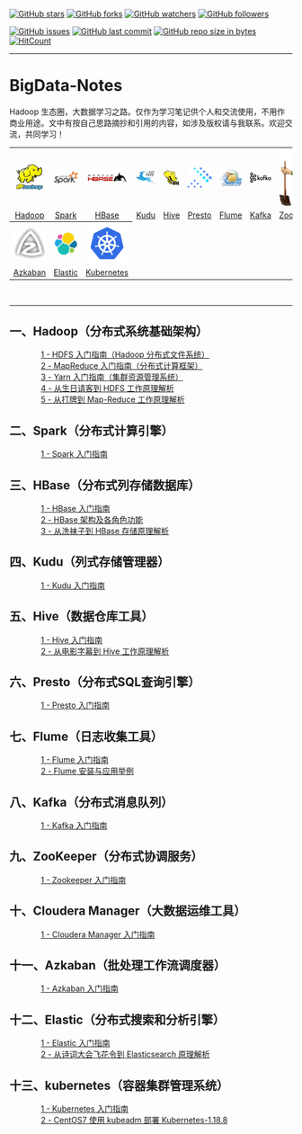[![GitHub stars](https://img.shields.io/github/stars/Jerome-LJ/BigData-Notes.svg?style=social&label=Stars)](https://github.com/Jerome-LJ/BigData-Notes/stargazers)
[![GitHub forks](https://img.shields.io/github/forks/Jerome-LJ/BigData-Notes.svg?style=social&label=Fork)](https://github.com/Jerome-LJ/BigData-Notes/network/members)
[![GitHub watchers](https://img.shields.io/github/watchers/Jerome-LJ/BigData-Notes.svg?style=social&label=Watch)](https://github.com/Jerome-LJ/BigData-Notes/watchers)
[![GitHub followers](https://img.shields.io/github/followers/Jerome-LJ.svg?style=social&label=Follow)](https://github.com/Jerome-LJ?tab=following)

[![GitHub issues](https://img.shields.io/github/issues/Jerome-LJ/BigData-Notes.svg)](https://github.com/Jerome-LJ/BigData-Notes/issues)
[![GitHub last commit](https://img.shields.io/github/last-commit/Jerome-LJ/BigData-Notes.svg)](https://github.com/Jerome-LJ/BigData-Notes/commits)
[![GitHub repo size in bytes](https://img.shields.io/github/repo-size/Jerome-LJ/BigData-Notes.svg)](https://github.com/Jerome-LJ/BigData-Notes)
[![HitCount](https://hits.b3log.org/Jerome-LJ/BigData-Notes.svg)](https://github.com/Jerome-LJ/BigData-Notes)

---

# BigData-Notes
Hadoop 生态圈，大数据学习之路。仅作为学习笔记供个人和交流使用，不用作商业用途。文中有按自己思路摘抄和引用的内容，如涉及版权请与我联系。欢迎交流，共同学习！

<table>
    <tr>
      <th><img width="70px" src="images/logo/hadoop.logo.png"></th>
      <th><img width="70px" src="images/logo/spark-logo.png"></th>
      <th><img width="70px" src="images/logo/hbase-logo.png"></th>
      <th><img width="70px" src="images/logo/kudu-logo.png"></th>
      <th><img width="70px" src="images/logo/hive-logo.png"></th>
      <th><img width="70px" src="images/logo/presto-logo.png"></th>
      <th><img width="70px" src="images/logo/flume-logo.png"></th>
      <th><img width="70px" src="images/logo/kafka-logo.png"></th>
      <th><img width="70px" src="images/logo/zookeeper-logo.png"></th>
      <th><img width="70px" src="images/logo/cloudera-logo.png"></th>
    </tr>
    <tr>
      <td align="center"><a href="#一hadoop分布式系统基础架构">Hadoop</a></td>
      <td align="center"><a href="#二spark分布式计算引擎">Spark</a></td>
      <td align="center"><a href="#三hbase分布式列存储数据库">HBase</a></td>
      <td align="center"><a href="#四kudu列式存储管理器">Kudu</a></td>
      <td align="center"><a href="#五hive数据仓库工具">Hive</a></td>
      <td align="center"><a href="#六presto分布式sql查询引擎">Presto</a></td>
      <td align="center"><a href="#七flume日志收集工具">Flume</a></td>
      <td align="center"><a href="#八kafka分布式消息队列">Kafka</a></td>
      <td align="center"><a href="#九zookeeper分布式协调服务">ZooKeeper</a></td>
      <td align="center"><a href="#十cloudera-manager大数据运维工具">Cloudera</a></td>
    </tr>
    <tr>
      <th><img width="70px" src="images/logo/azkaban-logo.png"></th>
      <th><img width="70px" src="images/logo/elastic-logo.png"></th>
      <th><img width="70px" src="images/logo/kubernetes-logo.png"></th>
    </tr>
    <tr>
      <td align="center"><a href="#十一azkaban批处理工作流调度器">Azkaban</a></td>
      <td align="center"><a href="#十二elastic分布式搜索和分析引擎">Elastic</a></td>
      <td align="center"><a href="#十三kubernetes容器集群管理系统">Kubernetes</a></td>
    </tr>
  </table>
<br/>

---

## 一、Hadoop（分布式系统基础架构）
&emsp;&emsp;&emsp;&emsp;[1 - HDFS 入门指南（Hadoop 分布式文件系统）](./Hadoop/1--HDFS入门指南--Hadoop分布式文件系统.md)<br/>
&emsp;&emsp;&emsp;&emsp;[2 - MapReduce 入门指南（分布式计算框架）](./Hadoop/2--MapReduce入门指南--分布式计算框架.md)<br/>
&emsp;&emsp;&emsp;&emsp;[3 - Yarn 入门指南（集群资源管理系统）](./Hadoop/3--Yarn入门指南--集群资源管理系统.md)<br/>
&emsp;&emsp;&emsp;&emsp;[4 - 从生日请客到 HDFS 工作原理解析](./Hadoop/4--从生日请客到HDFS工作原理解析.md)<br/>
&emsp;&emsp;&emsp;&emsp;[5 - 从打牌到 Map-Reduce 工作原理解析](./Hadoop/5--从打牌到Map-Reduce工作原理解析.md)
## 二、Spark（分布式计算引擎）
&emsp;&emsp;&emsp;&emsp;[1 - Spark 入门指南](./Spark/1--Spark入门指南.md)
## 三、HBase（分布式列存储数据库）
&emsp;&emsp;&emsp;&emsp;[1 - HBase 入门指南](./HBase/1--HBase入门指南.md)<br/>
&emsp;&emsp;&emsp;&emsp;[2 - HBase 架构及各角色功能](./HBase/2--HBase架构及各角色功能.md)<br/>
&emsp;&emsp;&emsp;&emsp;[3 - 从洗袜子到 HBase 存储原理解析](./HBase/3--从洗袜子到HBase存储原理解析.md)<br/>
## 四、Kudu（列式存储管理器）
&emsp;&emsp;&emsp;&emsp;[1 - Kudu 入门指南](./Kudu/1--Kudu入门指南.md)
## 五、Hive（数据仓库工具）
&emsp;&emsp;&emsp;&emsp;[1 - Hive 入门指南](./Hive/1--Hive门指南.md)<br/>
&emsp;&emsp;&emsp;&emsp;[2 - 从电影字幕到 Hive 工作原理解析](./Hive/2--从电影字幕到Hive工作原理解析.md)
## 六、Presto（分布式SQL查询引擎）
&emsp;&emsp;&emsp;&emsp;[1 - Presto 入门指南](./Presto/1--Presto入门指南.md)
## 七、Flume（日志收集工具）
&emsp;&emsp;&emsp;&emsp;[1 - Flume 入门指南](./Flume/1--Flume入门指南.md)<br/>
&emsp;&emsp;&emsp;&emsp;[2 - Flume 安装与应用举例](./Flume/2--Flume安装与应用举例.md)
## 八、Kafka（分布式消息队列）
&emsp;&emsp;&emsp;&emsp;[1 - Kafka 入门指南](./Kafka/1--Kafka入门指南.md)
## 九、ZooKeeper（分布式协调服务）
&emsp;&emsp;&emsp;&emsp;[1 - Zookeeper 入门指南](./Zookeeper/1--Zookeeper入门指南.md)
## 十、Cloudera Manager（大数据运维工具）
&emsp;&emsp;&emsp;&emsp;[1 - Cloudera Manager 入门指南](Cloudera/1--Cloudera入门指南.md)
&emsp;&emsp;&emsp;&emsp;
## 十一、Azkaban（批处理工作流调度器）
&emsp;&emsp;&emsp;&emsp;[1 - Azkaban 入门指南](./Azkaban/1--Azkaban入门指南.md)
## 十二、Elastic（分布式搜索和分析引擎）
&emsp;&emsp;&emsp;&emsp;[1 - Elastic 入门指南](./Elastic/1--Elastic入门指南.md)<br/>
&emsp;&emsp;&emsp;&emsp;[2 - 从诗词大会飞花令到 Elasticsearch 原理解析](./Elastic/2--从诗词大会飞花令到Elasticsearch原理解析.md)
## 十三、kubernetes（容器集群管理系统）
&emsp;&emsp;&emsp;&emsp;[1 - Kubernetes 入门指南](./Kubernetes/1--Kubernetes入门指南.md)<br/>
&emsp;&emsp;&emsp;&emsp;[2 - CentOS7 使用 kubeadm 部署 Kubernetes-1.18.8](./Kubernetes/2--CentOS7使用kubeadm部署Kubernetes-1.18.8.md)
